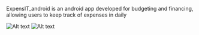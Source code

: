 
ExpensIT_android is an android app developed for budgeting and financing, allowing users to keep track of expenses in daily

![Alt text](/screenshots/.png?raw=true "Optional Title")
![Alt text](/Example_Images/ER_model.png?raw=true "Optional Title")

